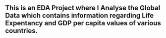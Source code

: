 ## This is an EDA Project where I Analyse the Global Data which contains information regarding Life Expentancy and GDP per capita values of various countries.
